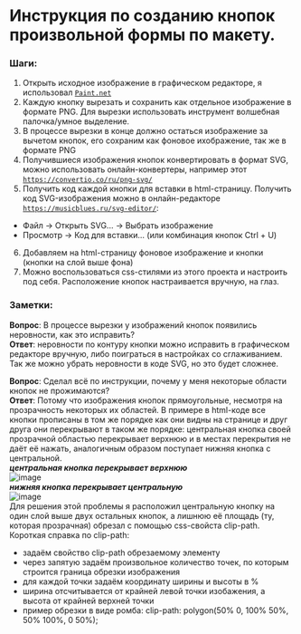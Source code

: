 # Инструкция по созданию кнопок произвольной формы по макету.

### Шаги:
1) Открыть исходное изображение в графическом редакторе, я использовал [`Paint.net`](https://paintnet.ru)
2) Каждую кнопку вырезать и сохранить как отдельное изображение в формате PNG. Для вырезки использовать инструмент волшебная палочка/умное выделение.
3) В процессе вырезки в конце должно остаться изображение за вычетом кнопок, его сохраним как фоновое ихображение, так же в формате PNG
4) Получившиеся изображения кнопок конвертировать в формат SVG, можно использовать онлайн-конвертеры, например этот [`https://convertio.co/ru/png-svg/`](https://convertio.co/ru/png-svg/)
5) Получить код каждой кнопки для вставки в html-страницу. Получить код SVG-изображения можно в онлайн-редакторе [`https://musicblues.ru/svg-editor/`](https://musicblues.ru/svg-editor/):
- Файл -> Открыть SVG... -> Выбрать изображение
- Просмотр -> Код для вставки... (или комбинация кнопок Ctrl + U)
6) Добавляем на html-страницу фоновое изображение и кнопки (кнопки на слой выше фона)
7) Можно воспользоваться css-стилями из этого проекта и настроить под себя. Расположение кнопок настраивается вручную, на глаз.

### Заметки:<br>
<b>Вопрос</b>: В процессе вырезки у изображений кнопок появились неровности, как это исправить?<br>
<b>Ответ</b>: неровности по контуру кнопки можно исправить в графическом редакторе вручную, либо поиграться в настройках со сглаживанием. Так же можно убрать неровности в коде SVG, но это будет сложнее.

<b>Вопрос</b>: Сделал всё по инструкции, почему у меня некоторые области кнопок не прожимаются?<br>
<b>Ответ</b>: Потому что изображения кнопок прямоугольные, несмотря на прозрачность некоторых их областей. В примере в html-коде все кнопки прописаны в том же порядке как они видны на странице и друг друга они перекрывают в таком же порядке: центральная кнопка своей прозрачной областью перекрывает верхнюю и в местах перекрытия не даёт её нажать, аналогичным образом поступает нижняя кнопка с центральной.<br>
<i><b>центральная кнопка перекрывает верхнюю</b></i><br>
![image](https://user-images.githubusercontent.com/82723137/228171746-648ec177-5150-4534-a17c-0540d6366972.png)<br>
<i><b>нижняя кнопка перекрывает центральную</b></i><br>
![image](https://user-images.githubusercontent.com/82723137/228161373-d6e39ca1-873a-4b67-8888-efc2d461f639.png)<br>
Для решения этой проблемы я расположил центральную кнопку на один слой выше двух остальных кнопок, а лишнюю её площадь (ту, которая прозрачная) обрезал с помощью css-свойста clip-path.<br>
Короткая справка по clip-path:<br>
- задаём свойство clip-path обрезаемому элементу
- через запятую задаём произвольное количество точек, по которым строится граница обрезки изображения
- для каждой точки задаём координату ширины и высоты в %
- ширина отсчитывается от крайней левой точки изобажения, а высота от крайней верхней точки
- пример обрезки в виде ромба: clip-path: polygon(50% 0, 100% 50%, 50% 100%, 0 50%);
